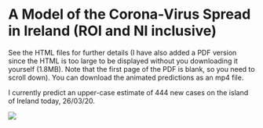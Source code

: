 # A Model of the Corona-Virus Spread in Ireland (ROI and NI inclusive)

See the HTML files for further details (I have also added a PDF version since the HTML is too large to be displayed without you downloading it yourself (1.8MB). Note that the first page of the PDF is blank, so you need to scroll down). You can download the animated predictions as an mp4 file.

I currently predict an upper-case estimate of 444 new cases on the island of Ireland today, 26/03/20.

<img src="https://i.imgur.com/CxqV0H8.png">
